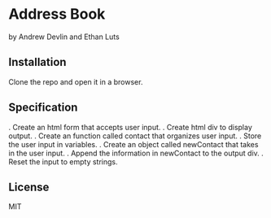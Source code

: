 # Address Book

by Andrew Devlin and Ethan Luts

## Installation

Clone the repo and open it in a browser.

## Specification
. Create an html form that accepts user input.
. Create html div to display output.
. Create an function called contact that organizes user input.
. Store the user input in variables.
. Create an object called newContact that takes in the user input.
. Append the information in newContact to the output div.
. Reset the input to empty strings.

## License
MIT
